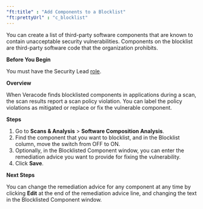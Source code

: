 ```yaml
---
"ft:title" : "Add Components to a Blocklist"
"ft:prettyUrl" : "c_blocklist"
---
```

You can create a list of third-party software components that are known to contain unacceptable security vulnerabilities. Components on the blocklist are third-party software code that the organization prohibits.

<p font-size="13pt"><b>Before You Begin</b></p>

You must have the Security Lead [role](https://docs.veracode.com/r/c_role_permissions).

<p font-size="13pt"><b>Overview</b></p>

When Veracode finds blocklisted components in applications during a scan, the scan results report a scan policy violation. You can label the policy violations as mitigated or replace or fix the vulnerable component.

<p font-size="13pt"><b>Steps</b></p>

1.  Go to **Scans & Analysis** \> **Software Composition Analysis**.
2.  Find the component that you want to blocklist, and in the Blocklist column, move the switch from OFF to ON.
3.  Optionally, in the Blocklisted Component window, you can enter the remediation advice you want to provide for fixing the vulnerability.
4.  Click **Save**.

<p font-size="13pt"><b>Next Steps</b></p>

You can change the remediation advice for any component at any time by clicking **Edit** at the end of the remediation advice line, and changing the text in the Blocklisted Component window.
